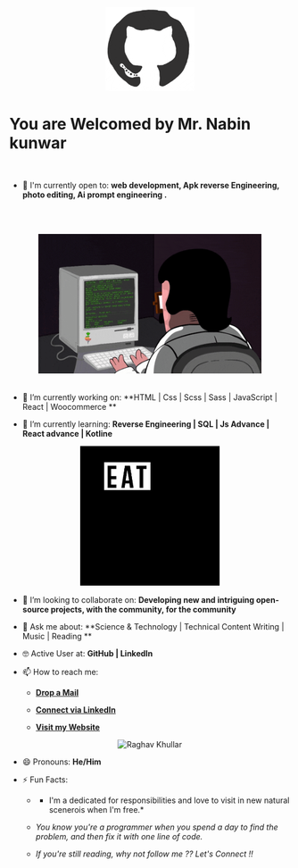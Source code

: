 <div align="center">
<img src="/octo.gif" alt="GitHub Logo" width="160" height="150" />
</div>

# You are Welcomed by Mr. Nabin kunwar

<br/>

- 🙌 I'm currently open to: **web development, Apk reverse Engineering, photo editing, Ai prompt engineering .**

<br/><br/>

<div align="center">
<img src="/coderman.gif" alt="Coder" width="400" height="250" />
</div>
<br/>

- 🔭 I’m currently working on: **HTML | Css | Scss | Sass | JavaScript | React | Woocommerce  **

- 🌱 I’m currently learning: **Reverse Engineering | SQL | Js Advance | React advance | Kotline**


<div align="center">
<img src="giphy.webp" alt="eatsleepcode" width="250" height="250" />
</div>

- 👯 I’m looking to collaborate on: **Developing new and intriguing open-source projects, with the community, for the community**

- 💬 Ask me about: **Science & Technology | Technical Content Writing | Music | Reading **

- 🤓 Active User at: **GitHub | LinkedIn**

- 📫 How to reach me:

    * [**Drop a Mail**](https://mail.google.com/mail/mu/mp/320/#mn)

    * [**Connect via LinkedIn**](https://www.linkedin.com/in/nabin-kunwar-332551356/)

    * [**Visit my Website**](https://nabie.netlify.app)
    
<div align="center">
<img src="https://github.com/raghavk16/raghavk16/blob/master/connected.gif" alt="Raghav Khullar" width="350" height="200" />
</div>

- 😄 Pronouns: **He/Him**

- ⚡ Fun Facts: 

    * * I'm a dedicated for responsibilities and love to visit in new natural scenerois when I'm free.*

    * *You know you're a programmer when you spend a day to find the problem, and then fix it with one line of code.*
    
    * *If you're still reading, why not follow me ?? Let's Connect !!*
